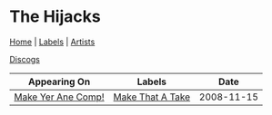 # The Hijacks

[Home](../index.md) | [Labels](../labels.md) | [Artists](../artists.md)

[Discogs](https://www.discogs.com/artist/1229499-The-Hijacks)

| Appearing On | Labels | Date |
|---|---|---|
[Make Yer Ane Comp!](../releases/various-make-yer-ane-comp.md) | [Make That A Take](../labels/make-that-a-take.md) | 2008-11-15 |